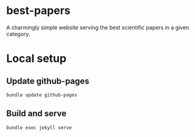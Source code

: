 # best-papers

A charmingly simple website serving the best scientific papers in a given category.

# Local setup

## Update github-pages

`bundle update github-pages`

## Build and serve

`bundle exec jekyll serve`
